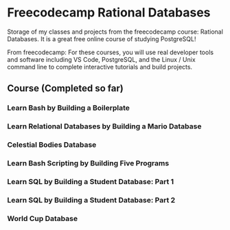 # Freecodecamp Rational Databases

Storage of my classes and projects from the freecodecamp course: Rational Databases. It is a great free online course of studying PostgreSQL! 

From freecodecamp:
For these courses, you will use real developer tools and software including VS Code, PostgreSQL, and the Linux / Unix command line to complete interactive tutorials and build projects.

## Course (Completed so far)
### Learn Bash by Building a Boilerplate
### Learn Relational Databases by Building a Mario Database
### Celestial Bodies Database
### Learn Bash Scripting by Building Five Programs
### Learn SQL by Building a Student Database: Part 1
### Learn SQL by Building a Student Database: Part 2
### World Cup Database
